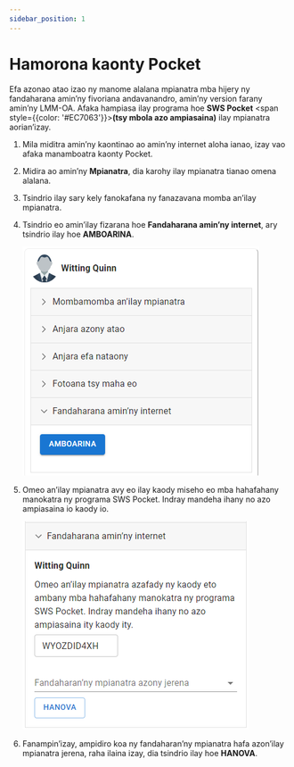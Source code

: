 ```yaml
---
sidebar_position: 1
---
```


# Hamorona kaonty Pocket

Efa azonao atao izao ny manome alalana mpianatra mba hijery ny fandaharana amin’ny fivoriana andavanandro, amin’ny version farany amin’ny LMM-OA. Afaka hampiasa ilay programa hoe **SWS Pocket** <span style={{color: '#EC7063'}}>**(tsy mbola azo ampiasaina)**</span> ilay mpianatra aorian’izay.

1. Mila miditra amin’ny kaontinao ao amin’ny internet aloha ianao, izay vao afaka manamboatra kaonty Pocket.
2. Midira ao amin’ny **Mpianatra**, dia karohy ilay mpianatra tianao omena alalana.
3. Tsindrio ilay sary kely fanokafana ny fanazavana momba an’ilay mpianatra.
4. Tsindrio eo amin’ilay fizarana hoe **Fandaharana amin’ny internet**, ary tsindrio ilay hoe **AMBOARINA**.

   ![Student Online Schedule](./students_online_schedule.png)

5. Omeo an’ilay mpianatra avy eo ilay kaody miseho eo mba hahafahany manokatra ny programa SWS Pocket. Indray mandeha ihany no azo ampiasaina io kaody io.

   ![Student OTP Code](./students_otp_code.png)

6. Fanampin’izay, ampidiro koa ny fandaharan’ny mpianatra hafa azon’ilay mpianatra jerena, raha ilaina izay, dia tsindrio ilay hoe **HANOVA**.
